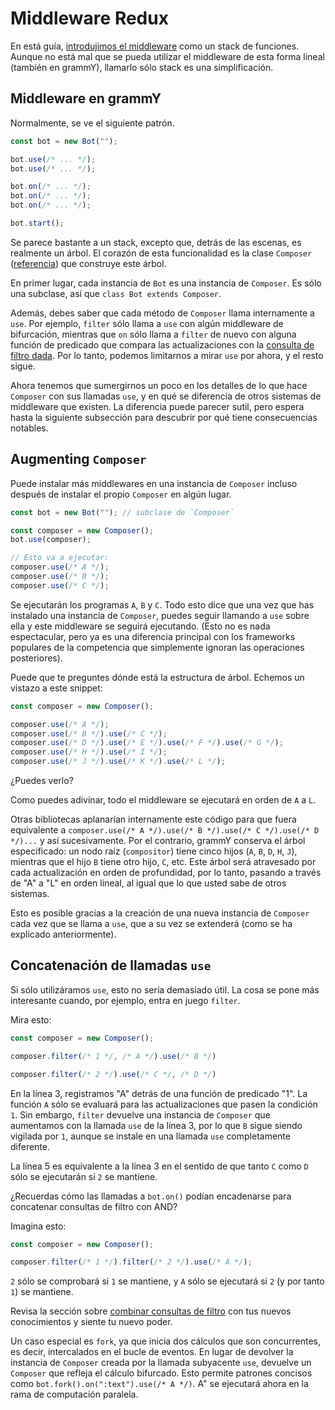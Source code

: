 # Middleware Redux

En está guía, [introdujimos el middleware](../guide/middleware) como un stack de
funciones. Aunque no está mal que se pueda utilizar el middleware de esta forma
lineal (también en grammY), llamarlo sólo stack es una simplificación.

## Middleware en grammY

Normalmente, se ve el siguiente patrón.

```ts
const bot = new Bot("");

bot.use(/* ... */);
bot.use(/* ... */);

bot.on(/* ... */);
bot.on(/* ... */);
bot.on(/* ... */);

bot.start();
```

Se parece bastante a un stack, excepto que, detrás de las escenas, es realmente
un árbol. El corazón de esta funcionalidad es la clase `Composer`
([referencia](/ref/core/composer)) que construye este árbol.

En primer lugar, cada instancia de `Bot` es una instancia de `Composer`. Es sólo
una subclase, así que `class Bot extends Composer`.

Además, debes saber que cada método de `Composer` llama internamente a `use`.
Por ejemplo, `filter` sólo llama a `use` con algún middleware de bifurcación,
mientras que `on` sólo llama a `filter` de nuevo con alguna función de predicado
que compara las actualizaciones con la
[consulta de filtro dada](../guide/filter-queries). Por lo tanto, podemos
limitarnos a mirar `use` por ahora, y el resto sigue.

Ahora tenemos que sumergirnos un poco en los detalles de lo que hace `Composer`
con sus llamadas `use`, y en qué se diferencia de otros sistemas de middleware
que existen. La diferencia puede parecer sutil, pero espera hasta la siguiente
subsección para descubrir por qué tiene consecuencias notables.

## Augmenting `Composer`

Puede instalar más middlewares en una instancia de `Composer` incluso después de
instalar el propio `Composer` en algún lugar.

```ts
const bot = new Bot(""); // subclase de `Composer`

const composer = new Composer();
bot.use(composer);

// Esto va a ejecutar:
composer.use(/* A */);
composer.use(/* B */);
composer.use(/* C */);
```

Se ejecutarán los programas `A`, `B` y `C`. Todo esto dice que una vez que has
instalado una instancia de `Composer`, puedes seguir llamando a `use` sobre ella
y este middleware se seguirá ejecutando. (Esto no es nada espectacular, pero ya
es una diferencia principal con los frameworks populares de la competencia que
simplemente ignoran las operaciones posteriores).

Puede que te preguntes dónde está la estructura de árbol. Echemos un vistazo a
este snippet:

```ts
const composer = new Composer();

composer.use(/* A */);
composer.use(/* B */).use(/* C */);
composer.use(/* D */).use(/* E */).use(/* F */).use(/* G */);
composer.use(/* H */).use(/* I */);
composer.use(/* J */).use(/* K */).use(/* L */);
```

¿Puedes verlo?

Como puedes adivinar, todo el middleware se ejecutará en orden de `A` a `L`.

Otras bibliotecas aplanarían internamente este código para que fuera equivalente
a `composer.use(/* A */).use(/* B */).use(/* C */).use(/* D */)...` y así
sucesivamente. Por el contrario, grammY conserva el árbol especificado: un nodo
raíz (`compositor`) tiene cinco hijos (`A`, `B`, `D`, `H`, `J`), mientras que el
hijo `B` tiene otro hijo, `C`, etc. Este árbol será atravesado por cada
actualización en orden de profundidad, por lo tanto, pasando a través de "A" a
"L" en orden lineal, al igual que lo que usted sabe de otros sistemas.

Esto es posible gracias a la creación de una nueva instancia de `Composer` cada
vez que se llama a `use`, que a su vez se extenderá (como se ha explicado
anteriormente).

## Concatenación de llamadas `use`

Si sólo utilizáramos `use`, esto no sería demasiado útil. La cosa se pone más
interesante cuando, por ejemplo, entra en juego `filter`.

Mira esto:

```ts
const composer = new Composer();

composer.filter(/* 1 */, /* A */).use(/* B */)

composer.filter(/* 2 */).use(/* C */, /* D */)
```

En la línea 3, registramos "A" detrás de una función de predicado "1". La
función `A` sólo se evaluará para las actualizaciones que pasen la condición
`1`. Sin embargo, `filter` devuelve una instancia de `Composer` que aumentamos
con la llamada `use` de la línea 3, por lo que `B` sigue siendo vigilada por
`1`, aunque se instale en una llamada `use` completamente diferente.

La línea 5 es equivalente a la línea 3 en el sentido de que tanto `C` como `D`
sólo se ejecutarán si `2` se mantiene.

¿Recuerdas cómo las llamadas a `bot.on()` podían encadenarse para concatenar
consultas de filtro con AND?

Imagina esto:

```ts
const composer = new Composer();

composer.filter(/* 1 */).filter(/* 2 */).use(/* A */);
```

`2` sólo se comprobará si `1` se mantiene, y `A` sólo se ejecutará si `2` (y por
tanto `1`) se mantiene.

Revisa la sección sobre
[combinar consultas de filtro](../guide/filter-queries#combinacion-de-varias-consultas)
con tus nuevos conocimientos y siente tu nuevo poder.

Un caso especial es `fork`, ya que inicia dos cálculos que son concurrentes, es
decir, intercalados en el bucle de eventos. En lugar de devolver la instancia de
`Composer` creada por la llamada subyacente `use`, devuelve un `Composer` que
refleja el cálculo bifurcado. Esto permite patrones concisos como
`bot.fork().on(":text").use(/* A */)`. A" se ejecutará ahora en la rama de
computación paralela.
